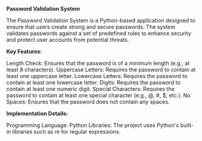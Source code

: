 **Password Validation System**

The Password Validation System is a Python-based application designed to ensure that users create strong and secure passwords. The system validates passwords against a set of predefined rules to enhance security and protect user accounts from potential threats.

**Key Features:**

Length Check: Ensures that the password is of a minimum length (e.g., at least 8 characters).
Uppercase Letters: Requires the password to contain at least one uppercase letter.
Lowercase Letters: Requires the password to contain at least one lowercase letter.
Digits: Requires the password to contain at least one numeric digit.
Special Characters: Requires the password to contain at least one special character (e.g., @, #, $, etc.).
No Spaces: Ensures that the password does not contain any spaces.

**Implementation Details:**

Programming Language: Python
Libraries: The project uses Python's built-in libraries such as re for regular expressions.
